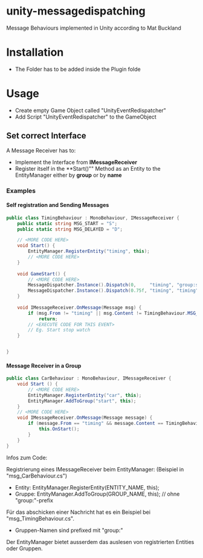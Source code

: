# unity-messagedispatching
Message Behaviours implemented in Unity according to Mat Buckland

# Installation
- The Folder has to be added inside the Plugin folde


# Usage
- Create empty Game Object called "UnityEventRedispatcher"
- Add Script "UnityEventRedispatcher" to the GameObject

## Set correct Interface
A Message Receiver has to:
 - Implement the Interface from **IMessageReceiver**
 - Register itself in the **Start()"" Method as an Entity to the EntityManager either by **group** or by **name**
 
### Examples
#### Self registration and Sending Messages
```C#
public class TimingBehaviour : MonoBehaviour, IMessageReceiver {
    public static string MSG_START = "S";
    public static string MSG_DELAYED = "D";

    // <MORE CODE HERE>
    void Start() {
        EntityManager.RegisterEntity("timing", this);
        // <MORE CODE HERE>
    }
    
    void GameStart() {
        // <MORE CODE HERE>  
        MessageDispatcher.Instance().Dispatch(0,     "timing", "group:start", TimingBehaviour.MSG_START);
        MessageDispatcher.Instance().Dispatch(0.75f, "timing", "timing",      TimingBehaviour.MSG_DELAYED);
    }
    
    void IMessageReceiver.OnMessage(Message msg) {
        if (msg.From != "timing" || msg.Content != TimingBehaviour.MSG_DELAYED)
            return;
        // <EXECUTE CODE FOR THIS EVENT>
        // Eg. Start stop watch
    }


}
```
#### Message Receiver in a Group
```C#
public class CarBehaviour : MonoBehaviour, IMessageReceiver {
    void Start () {  
    	// <MORE CODE HERE>
        EntityManager.RegisterEntity("car", this);
        EntityManager.AddToGroup("start", this);
    }
    // <MORE CODE HERE>
    void IMessageReceiver.OnMessage(Message message) {
        if (message.From == "timing" && message.Content == TimingBehaviour.MSG_START) {
            this.OnStart();
        }
    }
}
```

Infos zum Code:

Registrierung eines IMessageReceiver beim EntityManager: (Beispiel in "msg_CarBehaviour.cs")
 - Entity: EntityManager.RegisterEntity(ENTITY_NAME, this);
 - Gruppe: EntityManager.AddToGroup(GROUP_NAME, this); // ohne "group:"-prefix

Für das abschicken einer Nachricht hat es ein Beispiel bei "msg_TimingBehaviour.cs".
- Gruppen-Namen sind prefixed mit "group:"

Der EntityManager bietet ausserdem das auslesen von registrierten Entities oder Gruppen.
